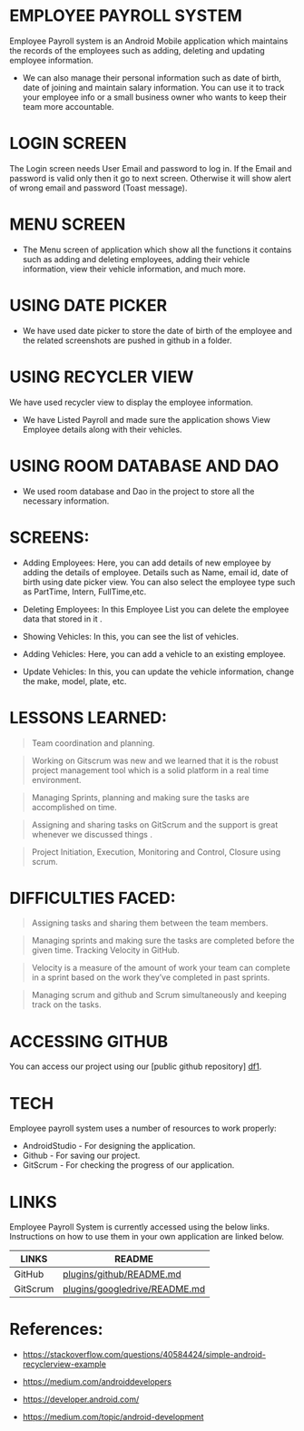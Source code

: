 # EMPLOYEE PAYROLL SYSTEM

Employee Payroll system is an Android Mobile application which maintains the records of the employees such as adding, deleting and updating employee information. 

* We can also manage their personal information such as date of birth, date of joining and maintain salary information. You can use it to track your employee info or a small business owner who wants to keep their team more accountable.

# LOGIN SCREEN
The Login screen needs User Email and password to log in. If the Email and password is valid only then it go to next screen. Otherwise it will show alert of wrong email and password (Toast message).

# MENU SCREEN
* The Menu screen of application which show all the functions it contains such as adding and deleting employees, adding their vehicle information, view their vehicle information, and much more.

# USING DATE PICKER
* We have used date picker to store the date of birth of the employee and the related screenshots are pushed in github in a folder.

# USING RECYCLER VIEW
We have used recycler view to display the employee information. 

* We have Listed Payroll and made sure the application shows View Employee details along with their vehicles.

# USING ROOM DATABASE AND DAO
* We used room database and Dao in the project to store all the necessary information.

# SCREENS:
* Adding Employees: Here, you can add details of new employee by adding the details of employee. 
Details such as Name, email id, date of birth using date picker view.  You can also select the employee type such as PartTime, Intern, FullTime,etc.

* Deleting Employees: In this Employee List you can delete the employee data that stored in it .

* Showing Vehicles: In this, you can see the list of vehicles.
* Adding Vehicles: Here, you can add a vehicle to an existing employee.
* Update Vehicles: In this, you can update the vehicle information, change the make, model, plate, etc.


# LESSONS LEARNED:

> Team coordination and planning.

> Working on Gitscrum was new and we learned that it is the robust project management tool which is a solid platform in a real time environment.

> Managing Sprints, planning and making sure the tasks are accomplished on time.

> Assigning and sharing tasks on GitScrum and the support is great whenever we discussed things . 

> Project Initiation, Execution, Monitoring and Control, Closure using scrum.

# DIFFICULTIES FACED:
> Assigning tasks and sharing them between the team members.

> Managing sprints and making sure the tasks are completed before the given time.
> Tracking Velocity in GitHub.	

> Velocity is a measure of the amount of work your team can complete in a sprint based on the work they’ve completed in past sprints.

> Managing scrum and github and Scrum simultaneously and keeping track on the tasks.


# ACCESSING GITHUB

 You can access our project using our [public github repository] [df1].


# TECH

Employee payroll system uses a number of resources to work properly:
* AndroidStudio - For designing the application.
* Github - For saving our project.
* GitScrum - For checking the progress of our application.

# LINKS
Employee Payroll System is currently accessed using the below links. Instructions on how to use them in your own application are linked below.

| LINKS | README |
| ------ | ------ |
| GitHub | [plugins/github/README.md][PlDb]
| GitScrum | [plugins/googledrive/README.md][PlGh] |



# References: 

* https://stackoverflow.com/questions/40584424/simple-android-recyclerview-example
* https://medium.com/androiddevelopers
* https://developer.android.com/
* https://medium.com/topic/android-development


   [dill]: <https://github.com>
   [git-repo-url]: <https://github.com/joemccann/dillinger.git>
   [john gruber]: <http://daringfireball.net>
   [df1]: <https://github.com/sanjeev-developer/Group7_F2019_MAD3125_FP/>
   [markdown-it]: <https://github.com/markdown-it/markdown-it>
   [Ace Editor]: <http://ace.ajax.org>
   [node.js]: <http://nodejs.org>
   [Twitter Bootstrap]: <http://twitter.github.com/bootstrap/>
   [jQuery]: <http://jquery.com>
   [@tjholowaychuk]: <http://twitter.com/tjholowaychuk>
   [express]: <http://expressjs.com>
   [AngularJS]: <http://angularjs.org>
   [Gulp]: <http://gulpjs.com>

   [PlDb]: <https://github.com/sanjeev-developer/Group7_F2019_MAD3125_FP>
   [PlGh]: <https://gitscrum.com/vivekmadishetty07/employee-payroll-system/planning>
   [PlGd]: <https://github.com/joemccann/dillinger/tree/master/plugins/googledrive/README.md>
   [PlOd]: <https://github.com/joemccann/dillinger/tree/master/plugins/onedrive/README.md>
   [PlMe]: <https://github.com/joemccann/dillinger/tree/master/plugins/medium/README.md>
   [PlGa]: <https://github.com/RahulHP/dillinger/blob/master/plugins/googleanalytics/README.md>
